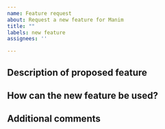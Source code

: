 ```yaml
---
name: Feature request
about: Request a new feature for Manim
title: ""
labels: new feature
assignees: ''

---
```


## Description of proposed feature
<!-- Add a clear and concise description of the new feature, including a motivation: why do you think this will be useful? -->


## How can the new feature be used?
<!-- If possible, illustrate how this new feature could be used. -->


## Additional comments
<!-- Add further context that you think might be relevant. -->
